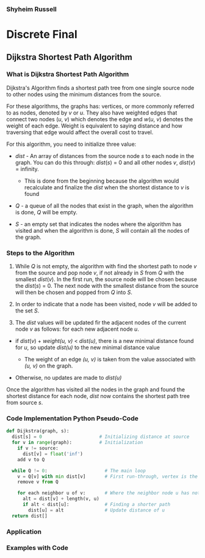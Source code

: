 ### Shyheim Russell

# Discrete Final

## Dijkstra Shortest Path Algorithm

### What is Dijkstra Shortest Path Algorithm

 Dijkstra's Algorithm finds a shortest path tree from one single source node to other nodes using the minimum distances from the source.

 For these algorithms, the graphs has: vertices, or more commonly referred to as nodes, denoted by *v* or *u*. They also have weighted edges that connect two nodes (*u*, *v*) which denotes the edge and *w*(*u*, *v*) denotes the weight of each edge. Weight is equivalent to saying distance and how traversing that edge would affect the overall cost to travel.

 For this algorithm, you need to initialize three value:

* *dist* - An array of distances from the source node *s* to each node in the graph. You can do this through: *dist*(*s*) = 0 and all other nodes *v*, *dist*(*v*) = infinity.

  * This is done from the beginning because the algorithm would recalculate and finalize the *dist* when the shortest distance to *v* is found

* *Q* - a queue of all the nodes that exist in the graph, when the algorithm is done, *Q* will be empty.

* *S* - an empty set that indicates the nodes where the algorithm has visited and when the algorithm is done, *S* will contain all the nodes of the graph.


### Steps to the Algorithm

1. While *Q* is not empty, the algorithm with find the shortest path to node *v* from the source and pop node *v*, if not already in *S*  from *Q* with the smallest *dist*(*v*). In the first run, the source node will be chosen because the *dist*(*s*) = 0. The next node with the smallest distance from the source will then be chosen and popped from *Q* into *S*.

2. In order to indicate that a node has been visited, node *v* will be added to the set *S*.

3. The *dist* values will be updated fir the adjacent nodes of the current node *v* as follows: for each new adjacent node *u*.

  * if *dist*(*v*) + *weight(u, v)* < *dist(u)*, there is a new minimal distance found for *u*, so update *dist(u)* to the new minimal distance value

    * The weight of an edge *(u, v)* is taken from the value associated with *(u, v)* on the graph.

  * Otherwise, no updates are made to *dist(u)*

Once the algorithm has visited all the nodes in the graph and found the shortest distance for each node, *dist* now contains the shortest path tree from source *s*.

### Code Implementation Python Pseudo-Code

``` python
def Dijkstra(graph, s):
  dist[s] = 0                     # Initializing distance at source
  for v in range(graph):          # Initialization
    if v != source:
      dist[v] = float('inf')
    add v to Q

  while Q != 0:                     # The main loop
    v = Q[v] with min dist[v]       # First run-through, vertex is the source node
    remove v from Q

    for each neighbor u of v:       # Where the neighbor node u has not been removed from Q.
      alt = dist[v] + length(v, u)
      if alt < dist[u]:             # Finding a shorter path
        dist[u] = alt               # Update distance of u
  return dist[]
```

### Application


### Examples with Code
